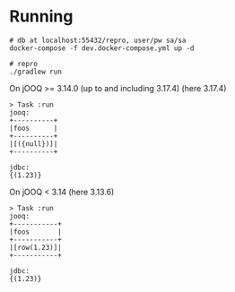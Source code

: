 # Running

```shell
# db at localhost:55432/repro, user/pw sa/sa
docker-compose -f dev.docker-compose.yml up -d

# repro
./gradlew run
```

On jOOQ >= 3.14.0 (up to and including 3.17.4) (here 3.17.4)
```
> Task :run
jooq:
+----------+
|foos      |
+----------+
|[({null})]|
+----------+

jdbc:
{(1.23)}
```

On jOOQ < 3.14 (here 3.13.6)
```
> Task :run
jooq:
+-----------+
|foos       |
+-----------+
|[row(1.23)]|
+-----------+

jdbc:
{(1.23)}
```
